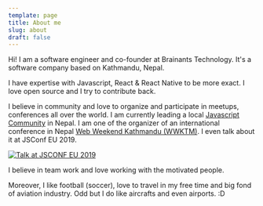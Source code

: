 ```yaml
---
template: page
title: About me
slug: about
draft: false
---
```

Hi! I am a software engineer and co-founder at Brainants Technology. It's a software company based on Kathmandu, Nepal.

I have expertise with Javascript,  React & React Native to be more exact. I love open source and I try to contribute back.

I believe in community and love to organize and participate in meetups, conferences all over the world. I am currently leading a local [Javascript Community](https://www.facebook.com/groups/ktmjs/) in Nepal. I am one of the organizer of an international conference in Nepal [Web Weekend Kathmandu (WWKTM)](https://wwktm.co). I even talk about it at JSConf EU 2019.

[![Talk at JSCONF EU 2019](https://img.youtube.com/vi/xZrfXATxJ38/0.jpg)](https://www.youtube.com/watch?v=xZrfXATxJ38)

I believe in team work and love working with the motivated people. 

Moreover, I like football (soccer), love to travel in my free time and big fond of aviation industry. Odd but I do like aircrafts and even airports. :D

